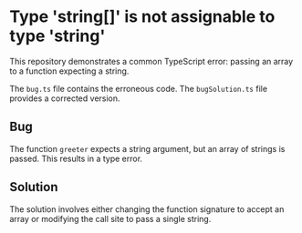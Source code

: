 # Type 'string[]' is not assignable to type 'string'

This repository demonstrates a common TypeScript error: passing an array to a function expecting a string.

The `bug.ts` file contains the erroneous code. The `bugSolution.ts` file provides a corrected version.

## Bug

The function `greeter` expects a string argument, but an array of strings is passed. This results in a type error.

## Solution

The solution involves either changing the function signature to accept an array or modifying the call site to pass a single string.